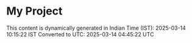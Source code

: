 # My Project

This content is dynamically generated in Indian Time (IST): 2025-03-14 10:15:22 IST
Converted to UTC: 2025-03-14 04:45:22 UTC
